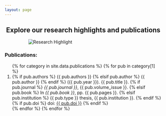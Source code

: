 ```yaml
---
layout: page
---
```

<div style="text-align: center;">
  <h2>Explore our research highlights and publications</h2>
</div>
<div class="container">
  
  <img src="{{ '/assets/img/research/highlight.png' | relative_url }}" alt="Research Highlight" class="img-fluid my-4" style="max-width: 70%; height: auto; display: block; margin: 0 auto;">

</div>

<h3>Publications:</h3>
<ol>
{% for category in site.data.publications %}
  {% for pub in category[1] %}
    <li>
      {% if pub.authors %}
        {{ pub.authors }}
      {% elsif pub.author %}
        {{ pub.author }}
      {% endif %}
      ({{ pub.year }}). {{ pub.title }}.
      {% if pub.journal %}
        <em>{{ pub.journal }}</em>, {{ pub.volume_issue }}.
      {% elsif pub.book %}
        In <em>{{ pub.book }}</em>, pp. {{ pub.pages }}.
      {% elsif pub.institution %}
        {{ pub.type }} thesis, {{ pub.institution }}.
      {% endif %}
      {% if pub.doi %}
        doi: <a href="https://doi.org/{{ pub.doi }}">{{ pub.doi }}</a>
      {% endif %}
    </li>
  {% endfor %}
{% endfor %}
</ol>
